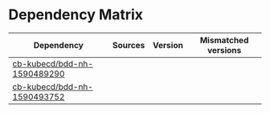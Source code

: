 # Dependency Matrix

Dependency | Sources | Version | Mismatched versions
---------- | ------- | ------- | -------------------
[cb-kubecd/bdd-nh-1590489290](https://github.com/cb-kubecd/bdd-nh-1590489290.git) |  | []() | 
[cb-kubecd/bdd-nh-1590493752](https://github.com/cb-kubecd/bdd-nh-1590493752.git) |  | []() | 

